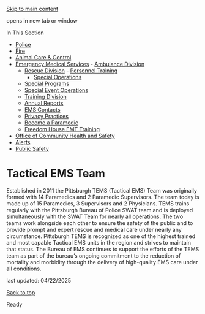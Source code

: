 [Skip to main content](https://www.pittsburghpa.gov/Safety/Emergency-Medical-Services/Rescue-Division/Special-Operations/Tactical-EMS-Team#main-content)

opens in new tab or window

In This Section

- [Police](https://www.pittsburghpa.gov/Safety/Police)
- [Fire](https://www.pittsburghpa.gov/Safety/Fire)
- [Animal Care & Control](https://www.pittsburghpa.gov/Safety/Animal-Care-Control)
- [Emergency Medical Services](https://www.pittsburghpa.gov/Safety/Emergency-Medical-Services)  - [Ambulance Division](https://www.pittsburghpa.gov/Safety/Emergency-Medical-Services/Ambulance-Division)
  - [Rescue Division](https://www.pittsburghpa.gov/Safety/Emergency-Medical-Services/Rescue-Division)    - [Personnel Training](https://www.pittsburghpa.gov/Safety/Emergency-Medical-Services/Rescue-Division/Personnel-Training)
    - [Special Operations](https://www.pittsburghpa.gov/Safety/Emergency-Medical-Services/Rescue-Division/Special-Operations)
  - [Special Programs](https://www.pittsburghpa.gov/Safety/Emergency-Medical-Services/Special-Programs)
  - [Special Event Operations](https://www.pittsburghpa.gov/Safety/Emergency-Medical-Services/Special-Event-Operations)
  - [Training Division](https://www.pittsburghpa.gov/Safety/Emergency-Medical-Services/Training-Division)
  - [Annual Reports](https://www.pittsburghpa.gov/Safety/Emergency-Medical-Services/Annual-Reports)
  - [EMS Contacts](https://www.pittsburghpa.gov/Safety/Emergency-Medical-Services/EMS-Contacts)
  - [Privacy Practices](https://www.pittsburghpa.gov/Safety/Emergency-Medical-Services/Privacy-Practices)
  - [Become a Paramedic](https://www.pittsburghpa.gov/Safety/Emergency-Medical-Services/Become-a-Paramedic)
  - [Freedom House EMT Training](https://www.pittsburghpa.gov/Safety/Emergency-Medical-Services/Freedom-House-EMT-Training)
- [Office of Community Health and Safety](https://www.pittsburghpa.gov/Safety/Office-of-Community-Health-and-Safety)
- [Alerts](https://www.pittsburghpa.gov/Safety/Alerts)
- [Public Safety](https://www.pittsburghpa.gov/Safety/Public-Safety)

# Tactical EMS Team

Established in 2011 the Pittsburgh TEMS (Tactical EMS) Team was originally formed with 14 Paramedics and 2 Paramedic Supervisors. The team today is made up of 15 Paramedics, 3 Supervisors and 2 Physicians. TEMS trains regularly with the Pittsburgh Bureau of Police SWAT team and is deployed simultaneously with the SWAT Team for nearly all operations. The two teams work alongside each other to ensure the safety of the public and to provide prompt and expert rescue and medical care under nearly any circumstance. Pittsburgh TEMS is recognized as one of the highest trained and most capable Tactical EMS units in the region and strives to maintain that status. The Bureau of EMS continues to support the efforts of the TEMS team as part of the bureau’s ongoing commitment to the reduction of mortality and morbidity through the delivery of high-quality EMS care under all conditions.

last updated: 04/22/2025

[Back to top](https://www.pittsburghpa.gov/Safety/Emergency-Medical-Services/Rescue-Division/Special-Operations/Tactical-EMS-Team#body-top)

Ready
